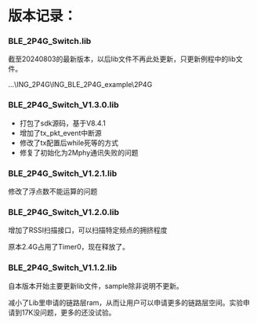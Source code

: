 # 版本记录：

### BLE_2P4G_Switch.lib

截至20240803的最新版本，以后lib文件不再此处更新，只更新例程中的lib文件。

...\ING_2P4G\ING_BLE_2P4G_example\2P4G

### BLE_2P4G_Switch_V1.3.0.lib

- 打包了sdk源码，基于V8.4.1
- 增加了tx_pkt_event中断源
- 修改了tx配置后while死等的方式
- 修复了初始化为2Mphy通讯失败的问题

### BLE_2P4G_Switch_V1.2.1.lib

修改了浮点数不能运算的问题

### BLE_2P4G_Switch_V1.2.0.lib

增加了RSSI扫描接口，可以扫描特定频点的拥挤程度

原本2.4G占用了Timer0，现在释放了。

### BLE_2P4G_Switch_V1.1.2.lib

自本版本开始主要更新lib文件，sample除非说明不更新。

减小了Lib里申请的链路层ram，从而让用户可以申请更多的链路层空间。实验申请到17K没问题，更多的还没试验。 